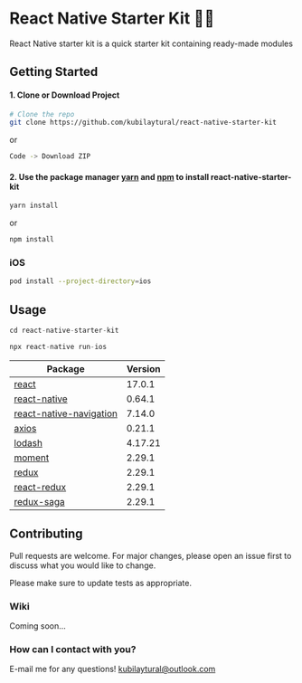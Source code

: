 # React Native Starter Kit 🚀🚀

React Native starter kit is a quick starter kit containing ready-made modules

## Getting Started

#### 1. Clone or Download Project

```bash
# Clone the repo
git clone https://github.com/kubilaytural/react-native-starter-kit
```
or
```bash
Code -> Download ZIP
```



#### 2. Use the package manager [yarn](https://yarnpkg.com) and [npm](http://npmjs.com) to install react-native-starter-kit



```bash
yarn install
```
or
```bash
npm install
```

### iOS
```bash
pod install --project-directory=ios
```


## Usage

```python
cd react-native-starter-kit

npx react-native run-ios
```


Package | Version | 
--- | --- | 
[react](https://github.com/facebook/react) | 17.0.1 |
[react-native](https://github.com/facebook/react-native) | 0.64.1 |
[react-native-navigation](https://github.com/wix/react-native-navigation) | 7.14.0 |
[axios](https://github.com/axios/axios) | 0.21.1 |
[lodash](https://github.com/lodash/lodash) | 4.17.21 |
[moment](https://github.com/moment/moment) | 2.29.1 |
[redux](https://github.com/reduxjs/redux) | 2.29.1 |
[react-redux](https://github.com/reduxjs/react-redux) | 2.29.1 |
[redux-saga](https://github.com/redux-saga/redux-saga) | 2.29.1 |


## Contributing
Pull requests are welcome. For major changes, please open an issue first to discuss what you would like to change.

Please make sure to update tests as appropriate.

### Wiki

Coming soon...

### How can I contact with you?

E-mail me for any questions! kubilaytural@outlook.com